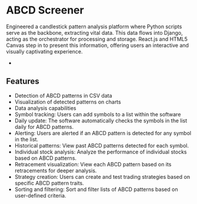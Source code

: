 # ABCD Screener

Engineered a candlestick pattern analysis platform where Python scripts serve as the backbone, extracting vital data. This data flows into Django, acting as the orchestrator for processing and storage. React.js and HTML5 Canvas step in to present this information, offering users an interactive and visually captivating experience.


- 
## Features

- Detection of ABCD patterns in CSV data
- Visualization of detected patterns on charts
- Data analysis capabilities
- Symbol tracking: Users can add symbols to a list within the software
- Daily update: The software automatically checks the symbols in the list daily for ABCD patterns.
- Alerting: Users are alerted if an ABCD pattern is detected for any symbol in the list.
- Historical patterns: View past ABCD patterns detected for each symbol.
- Individual stock analysis: Analyze the performance of individual stocks based on ABCD patterns.
- Retracement visualization: View each ABCD pattern based on its retracements for deeper analysis.
- Strategy creation: Users can create and test trading strategies based on specific ABCD pattern traits.
- Sorting and filtering: Sort and filter lists of ABCD patterns based on user-defined criteria.
